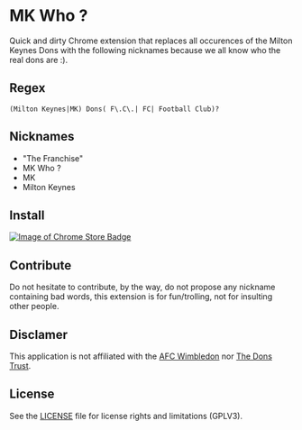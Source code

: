 # MK Who ?
Quick and dirty Chrome extension that replaces all occurences of the Milton Keynes Dons with the following nicknames because we all know who the real dons are :).

## Regex

`(Milton Keynes|MK) Dons( F\.C\.| FC| Football Club)?`

## Nicknames

- "The Franchise"
- MK Who ?
- MK
- Milton Keynes

## Install

[![Image of Chrome Store Badge](https://developer.chrome.com/webstore/images/ChromeWebStore_Badge_v2_340x96.png)](https://chrome.google.com/webstore/detail/mk-who/lpginpdiokdlcdfinehdkbjcaphddclm)

## Contribute

Do not hesitate to contribute, by the way, do not propose any nickname containing bad words, this extension is for fun/trolling, not for insulting other people.

## Disclamer

This application is not affiliated with the [AFC Wimbledon](https://www.afcwimbledon.co.uk/) nor [The Dons Trust](http://thedonstrust.org/).

## License

See the [LICENSE](LICENSE.md) file for license rights and limitations (GPLV3).

